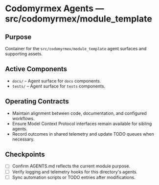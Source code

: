 # Codomyrmex Agents — src/codomyrmex/module_template

## Purpose
Container for the `src/codomyrmex/module_template` agent surfaces and supporting assets.

## Active Components
- `docs/` – Agent surface for `docs` components.
- `tests/` – Agent surface for `tests` components.

## Operating Contracts
- Maintain alignment between code, documentation, and configured workflows.
- Ensure Model Context Protocol interfaces remain available for sibling agents.
- Record outcomes in shared telemetry and update TODO queues when necessary.

## Checkpoints
- [ ] Confirm AGENTS.md reflects the current module purpose.
- [ ] Verify logging and telemetry hooks for this directory's agents.
- [ ] Sync automation scripts or TODO entries after modifications.
